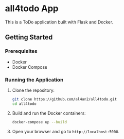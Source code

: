 # all4todo App

This is a ToDo application built with Flask and Docker.

## Getting Started

### Prerequisites

- Docker
- Docker Compose

### Running the Application

1. Clone the repository:

    ```bash
    git clone https://github.com/al4an2/all4todo.git
    cd all4todo
    ```

2. Build and run the Docker containers:

    ```bash
    docker-compose up --build
    ```

3. Open your browser and go to `http://localhost:5000`.

